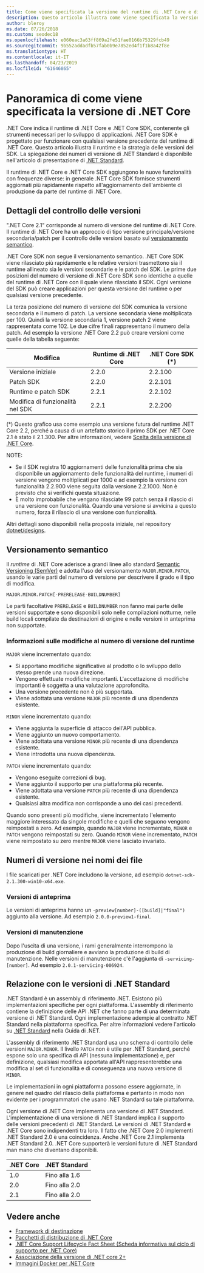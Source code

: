 ```yaml
---
title: Come viene specificata la versione del runtime di .NET Core e di .NET Core SDK
description: Questo articolo illustra come viene specificata la versione di .NET Core SDK e del runtime di .NET Core (simile al Versionamento Semantico).
author: bleroy
ms.date: 07/26/2018
ms.custom: seodec18
ms.openlocfilehash: e060eac3a63ff869a2fe51fae0166b75329fcb49
ms.sourcegitcommit: 9b552addadfb57fab0b9e7852ed4f1f1b8a42f8e
ms.translationtype: HT
ms.contentlocale: it-IT
ms.lasthandoff: 04/23/2019
ms.locfileid: "61646865"
---
```

# <a name="overview-of-how-net-core-is-versioned"></a>Panoramica di come viene specificata la versione di .NET Core

.NET Core indica il runtime di .NET Core e .NET Core SDK, contenente gli strumenti necessari per lo sviluppo di applicazioni. .NET Core SDK è progettato per funzionare con qualsiasi versione precedente del runtime di .NET Core. Questo articolo illustra il runtime e la strategia delle versioni del SDK. La spiegazione dei numeri di versione di .NET Standard è disponibile nell'articolo di presentazione di [.NET Standard](../../standard/net-standard.md#net-implementation-support).

Il runtime di .NET Core e .NET Core SDK aggiungono le nuove funzionalità con frequenze diverse: in generale .NET Core SDK fornisce strumenti aggiornati più rapidamente rispetto all'aggiornamento dell'ambiente di produzione da parte del runtime di .NET Core.

## <a name="versioning-details"></a>Dettagli del controllo delle versioni

".NET Core 2.1" corrisponde al numero di versione del runtime di .NET Core. Il runtime di .NET Core ha un approccio di tipo versione principale/versione secondaria/patch per il controllo delle versioni basato sul [versionamento semantico](#semantic-versioning).

.NET Core SDK non segue il versionamento semantico. .NET Core SDK viene rilasciato più rapidamente e le relative versioni trasmettono sia il runtime allineato sia le versioni secondarie e le patch del SDK. Le prime due posizioni del numero di versione di .NET Core SDK sono identiche a quelle del runtime di .NET Core con il quale viene rilasciato il SDK. Ogni versione del SDK può creare applicazioni per questa versione del runtime o per qualsiasi versione precedente.

La terza posizione del numero di versione del SDK comunica la versione secondaria e il numero di patch. La versione secondaria viene moltiplicata per 100. Quindi la versione secondaria 1, versione patch 2 viene rappresentata come 102. Le due cifre finali rappresentano il numero della patch. Ad esempio la versione .NET Core 2.2 può creare versioni come quelle della tabella seguente:

| Modifica                | Runtime di .NET Core | .NET Core SDK (*) |
|-----------------------|-------------------|-------------------|
| Versione iniziale       | 2.2.0             | 2.2.100           |
| Patch SDK             | 2.2.0             | 2.2.101           |
| Runtime e patch SDK | 2.2.1             | 2.2.102           |
| Modifica di funzionalità nel SDK    | 2.2.1             | 2.2.200           |

(\*) Questo grafico usa come esempio una versione futura del runtime .NET Core 2.2, perché a causa di un artefatto storico il primo SDK per .NET Core 2.1 è stato il 2.1.300. Per altre informazioni, vedere [Scelta della versione di .NET Core](selection.md).

NOTE:

* Se il SDK registra 10 aggiornamenti delle funzionalità prima che sia disponibile un aggiornamento delle funzionalità del runtime, i numeri di versione vengono moltiplicati per 1000 e ad esempio la versione con funzionalità 2.2.900 viene seguita dalla versione 2.2.1000. Non è previsto che si verifichi questa situazione.
* È molto improbabile che vengano rilasciate 99 patch senza il rilascio di una versione con funzionalità. Quando una versione si avvicina a questo numero, forza il rilascio di una versione con funzionalità.

Altri dettagli sono disponibili nella proposta iniziale, nel repository [dotnet/designs](https://github.com/dotnet/designs/pull/29).

## <a name="semantic-versioning"></a>Versionamento semantico

Il *runtime* di .NET Core aderisce a grandi linee allo standard [Semantic Versioning (SemVer)](https://semver.org/) e adotta l'uso del versionamento `MAJOR.MINOR.PATCH`, usando le varie parti del numero di versione per descrivere il grado e il tipo di modifica.

```
MAJOR.MINOR.PATCH[-PRERELEASE-BUILDNUMBER]
```

Le parti facoltative `PRERELEASE` e `BUILDNUMBER` non fanno mai parte delle versioni supportate e sono disponibili solo nelle compilazioni notturne, nelle build locali compilate da destinazioni di origine e nelle versioni in anteprima non supportate.

### <a name="understand-runtime-version-number-changes"></a>Informazioni sulle modifiche al numero di versione del runtime

`MAJOR` viene incrementato quando:

* Si apportano modifiche significative al prodotto o lo sviluppo dello stesso prende una nuova direzione.
* Vengono effettuate modifiche importanti. L'accettazione di modifiche importanti è soggetta a una valutazione approfondita.
* Una versione precedente non è più supportata.
* Viene adottata una versione `MAJOR` più recente di una dipendenza esistente.

`MINOR` viene incrementato quando:

* Viene aggiunta la superficie di attacco dell'API pubblica.
* Viene aggiunto un nuovo comportamento.
* Viene adottata una versione `MINOR` più recente di una dipendenza esistente.
* Viene introdotta una nuova dipendenza.

`PATCH` viene incrementato quando:

* Vengono eseguite correzioni di bug.
* Viene aggiunto il supporto per una piattaforma più recente.
* Viene adottata una versione `PATCH` più recente di una dipendenza esistente.
* Qualsiasi altra modifica non corrisponde a uno dei casi precedenti.

Quando sono presenti più modifiche, viene incrementato l'elemento maggiore interessato da singole modifiche e quelli che seguono vengono reimpostati a zero. Ad esempio, quando `MAJOR` viene incrementato, `MINOR` e `PATCH` vengono reimpostati su zero. Quando `MINOR` viene incrementato, `PATCH` viene reimpostato su zero mentre `MAJOR` viene lasciato invariato.

## <a name="version-numbers-in-file-names"></a>Numeri di versione nei nomi dei file

I file scaricati per .NET Core includono la versione, ad esempio `dotnet-sdk-2.1.300-win10-x64.exe`.

### <a name="preview-versions"></a>Versioni di anteprima

Le versioni di anteprima hanno un `-preview[number]-([build]|"final")` aggiunto alla versione. Ad esempio `2.0.0-preview1-final`.

### <a name="servicing-versions"></a>Versioni di manutenzione

Dopo l'uscita di una versione, i rami generalmente interrompono la produzione di build giornaliere e avviano la produzione di build di manutenzione. Nelle versioni di manutenzione c'è l'aggiunta di `-servicing-[number]`. Ad esempio `2.0.1-servicing-006924`.

## <a name="relationship-to-net-standard-versions"></a>Relazione con le versioni di .NET Standard

.NET Standard è un assembly di riferimento .NET. Esistono più implementazioni specifiche per ogni piattaforma. L'assembly di riferimento contiene la definizione delle API .NET che fanno parte di una determinata versione di .NET Standard. Ogni implementazione adempie al contratto .NET Standard nella piattaforma specifica. Per altre informazioni vedere l'articolo su [.NET Standard](../../standard/net-standard.md) nella Guida di .NET.

L'assembly di riferimento .NET Standard usa uno schema di controllo delle versioni `MAJOR.MINOR`. Il livello `PATCH` non è utile per .NET Standard, perché espone solo una specifica di API (nessuna implementazione) e, per definizione, qualsiasi modifica apportata all'API rappresenterebbe una modifica al set di funzionalità e di conseguenza una nuova versione di `MINOR`.

Le implementazioni in ogni piattaforma possono essere aggiornate, in genere nel quadro del rilascio della piattaforma e pertanto in modo non evidente per i programmatori che usano .NET Standard su tale piattaforma.

Ogni versione di .NET Core implementa una versione di .NET Standard. L'implementazione di una versione di .NET Standard implica il supporto delle versioni precedenti di .NET Standard. Le versioni di .NET Standard e .NET Core sono indipendenti tra loro. Il fatto che .NET Core 2.0 implementi .NET Standard 2.0 è una coincidenza. Anche .NET Core 2.1 implementa .NET Standard 2.0. .NET Core supporterà le versioni future di .NET Standard man mano che diventano disponibili.

| .NET Core | .NET Standard |
|-----------|---------------|
| 1.0       | Fino alla 1.6     |
| 2.0       | Fino alla 2.0     |
| 2.1       | Fino alla 2.0     |

## <a name="see-also"></a>Vedere anche

- [Framework di destinazione](../../standard/frameworks.md)
- [Pacchetti di distribuzione di .NET Core](../build/distribution-packaging.md)
- [.NET Core Support Lifecycle Fact Sheet (Scheda informativa sul ciclo di supporto per .NET Core)](https://www.microsoft.com/net/core/support)
- [Associazione della versione di .NET core 2+](https://github.com/dotnet/designs/issues/3)
- [Immagini Docker per .NET Core](https://hub.docker.com/_/microsoft-dotnet-core/)
